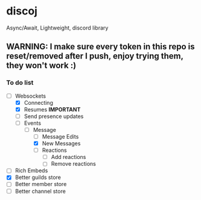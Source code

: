 # discoj
Async/Await, Lightweight, discord library

## WARNING: I make sure every token in this repo is reset/removed after I push, enjoy trying them, they won't work :)

### To do list
- [ ] Websockets
	- [X] Connecting
	- [X] Resumes **IMPORTANT**
	- [ ] Send presence updates
	- [ ] Events
		- [ ] Message
			- [ ] Message Edits
			- [X] New Messages
			- [ ] Reactions
				- [ ] Add reactions
				- [ ] Remove reactions
- [ ] Rich Embeds
- [X] Better guilds store
- [ ] Better member store
- [ ] Better channel store
